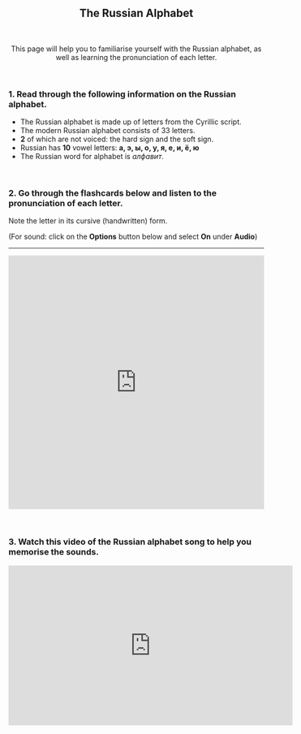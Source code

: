 <h2 style="text-align:center;"> The Russian Alphabet </h2> 
<p>&nbsp;<p/>
<p style="text-align:center;">This page will help you to familiarise yourself with the Russian alphabet, as well as learning the pronunciation of each letter.</p>
<p>&nbsp;</p>
<h3>1. Read through the following information on the Russian alphabet.</h3>
<ul>
   <li>The Russian alphabet is made up of letters from the Cyrillic script.</li>
   <li>The modern Russian alphabet consists of 33 letters.</li>
   <li><b>2</b> of which are not voiced: the hard sign and the soft sign.</li>
   <li>Russian has <b>10</b> vowel letters: <b>а, э, ы, о, у, я, е, и, ё, ю</b></li>
   <li>The Russian word for alphabet is <i>алфавит</i>.</li>
</ul>  
 
<p>&nbsp;</p>
<h3>2. Go through the flashcards below and listen to the pronunciation of each letter.</h3>
<p>Note the letter in its cursive (handwritten) form.</p>
<p>(For sound: click on the <b>Options</b> button below and select <b>On</b> under <b>Audio</b>)</p>
<hr>

<iframe src="https://quizlet.com/202516179/flashcards/embed?i=ejr67&x=1jj1" height="500" width="100%" style="border:0"></iframe>

<p>&nbsp;</p>
<h3>3. Watch this video of the Russian alphabet song to help you memorise the sounds.</h3> 
<div class="container"> 
<iframe width="560" height="315" src="https://www.youtube.com/embed/GIKX9RYOX5w?start=19" frameborder="0" allow="accelerometer; autoplay; clipboard-write; encrypted-media; gyroscope; picture-in-picture" allowfullscreen></iframe>
</div> 
<p>&nbsp;</p>
